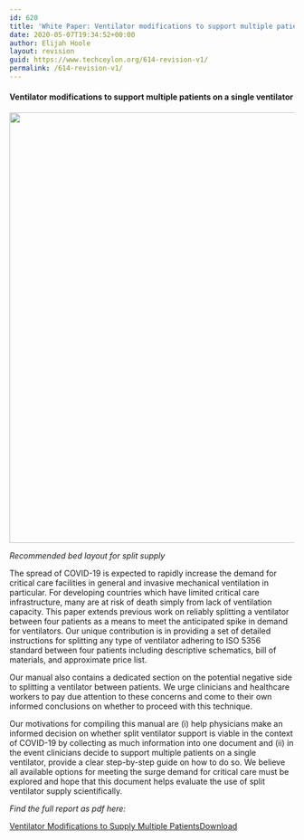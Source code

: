 ```yaml
---
id: 620
title: 'White Paper: Ventilator modifications to support multiple patients on a single ventilator'
date: 2020-05-07T19:34:52+00:00
author: Elijah Hoole
layout: revision
guid: https://www.techceylon.org/614-revision-v1/
permalink: /614-revision-v1/
---
```

#### Ventilator modifications to support multiple patients on a single ventilator<figure class="wp-block-image">

<img loading="lazy" width="1024" height="761" src="https://www.techceylon.org/wp-content/uploads/2020/05/bedlayout-1024x761.png" alt="" class="wp-image-619" srcset="https://www.techceylon.org/wp-content/uploads/2020/05/bedlayout-1024x761.png 1024w, https://www.techceylon.org/wp-content/uploads/2020/05/bedlayout-300x223.png 300w, https://www.techceylon.org/wp-content/uploads/2020/05/bedlayout-768x571.png 768w, https://www.techceylon.org/wp-content/uploads/2020/05/bedlayout.png 1117w" sizes="(max-width: 1024px) 100vw, 1024px" /> <figcaption>_Recommended bed layout for split supply_</figcaption></figure> 

The spread of COVID-19 is expected to rapidly increase the demand for critical care facilities in general and invasive mechanical ventilation in particular. For developing countries which have limited critical care infrastructure, many are at risk of death simply from lack of ventilation capacity. This paper extends previous work on reliably splitting a ventilator between four patients as a means to meet the anticipated spike in demand for ventilators. Our unique contribution is in providing a set of detailed instructions for splitting any type of ventilator adhering to ISO 5356 standard between four patients including descriptive schematics, bill of materials, and approximate price list.

Our manual also contains a dedicated section on the potential negative side to splitting a ventilator between patients. We urge clinicians and healthcare workers to pay due attention to these concerns and come to their own informed conclusions on whether to proceed with this technique.

Our motivations for compiling this manual are (i) help physicians make an informed decision on whether split ventilator support is viable in the context of COVID-19 by collecting as much information into one document and (ii) in the event clinicians decide to support multiple patients on a single ventilator, provide a clear step-by-step guide on how to do so. We believe all available options for meeting the surge demand for critical care must be explored and hope that this document helps evaluate the use of split ventilator supply scientifically.

_Find the full report as pdf here:_

<div class="wp-block-file">
  <a href="https://www.techceylon.org/wp-content/uploads/2020/05/VentilatorModificationsToSupplyMultiplePatients-v1-external-CIRCULATION-April-2020.pdf">Ventilator Modifications to Supply Multiple Patients</a><a href="https://www.techceylon.org/wp-content/uploads/2020/05/VentilatorModificationsToSupplyMultiplePatients-v1-external-CIRCULATION-April-2020.pdf" class="wp-block-file__button" download>Download</a>
</div>